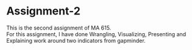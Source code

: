 # Assignment-2
This is the second assignment of MA 615.  
For this assignment, I have done Wrangling, Visualizing, Presenting and Explaining work around two indicators from gapminder.
